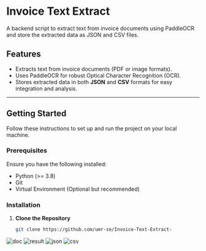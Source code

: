# Invoice Text Extract

A backend script to extract text from invoice documents using PaddleOCR and store the extracted data as JSON and CSV files.

## Features

- Extracts text from invoice documents (PDF or image formats).
- Uses PaddleOCR for robust Optical Character Recognition (OCR).
- Stores extracted data in both **JSON** and **CSV** formats for easy integration and analysis.

---

## Getting Started

Follow these instructions to set up and run the project on your local machine.

### Prerequisites

Ensure you have the following installed:

- Python (>= 3.8)
- Git
- Virtual Environment (Optional but recommended)

### Installation

1. **Clone the Repository**
   ```bash
   git clone https://github.com/umr-se/Invoice-Text-Extract-
![doc](https://github.com/user-attachments/assets/3f87b04e-2f04-40f9-8202-9ce3dd187f6d)
![result](https://github.com/user-attachments/assets/459f8e26-946b-4e39-9066-e2fb64d877e3)
![json ](https://github.com/user-attachments/assets/707ab484-3f55-4492-b0d0-fcae8ee1a957)
![csv](https://github.com/user-attachments/assets/5b55db5f-e505-4fda-84af-354afd22731d)


